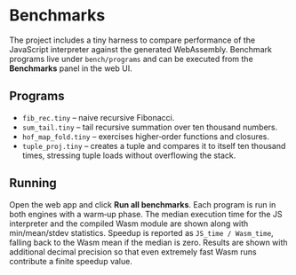 # Benchmarks

The project includes a tiny harness to compare performance of the JavaScript
interpreter against the generated WebAssembly. Benchmark programs live under
`bench/programs` and can be executed from the **Benchmarks** panel in the web
UI.

## Programs

- `fib_rec.tiny` – naive recursive Fibonacci.
- `sum_tail.tiny` – tail recursive summation over ten thousand numbers.
- `hof_map_fold.tiny` – exercises higher‑order functions and closures.
- `tuple_proj.tiny` – creates a tuple and compares it to itself ten thousand times,
  stressing tuple loads without overflowing the stack.

## Running

Open the web app and click **Run all benchmarks**. Each program is run in both
engines with a warm‑up phase. The median execution time for the JS interpreter
and the compiled Wasm module are shown along with min/mean/stdev statistics.
Speedup is reported as `JS_time / Wasm_time`, falling back to the Wasm mean if
the median is zero. Results are shown with additional decimal precision so that
even extremely fast Wasm runs contribute a finite speedup value.
